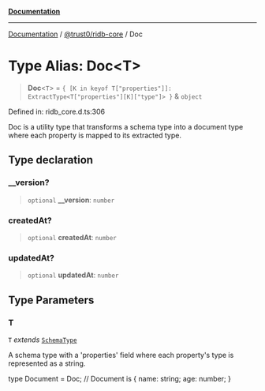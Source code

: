 [**Documentation**](../../../README.md)

***

[Documentation](../../../README.md) / [@trust0/ridb-core](../README.md) / Doc

# Type Alias: Doc\<T\>

> **Doc**\<`T`\> = `{ [K in keyof T["properties"]]: ExtractType<T["properties"][K]["type"]> }` & `object`

Defined in: ridb\_core.d.ts:306

Doc is a utility type that transforms a schema type into a document type where each property is mapped to its extracted type.

## Type declaration

### \_\_version?

> `optional` **\_\_version**: `number`

### createdAt?

> `optional` **createdAt**: `number`

### updatedAt?

> `optional` **updatedAt**: `number`

## Type Parameters

### T

`T` *extends* [`SchemaType`](SchemaType.md)

A schema type with a 'properties' field where each property's type is represented as a string.

type Document = Doc<Schema>; // Document is { name: string; age: number; }
